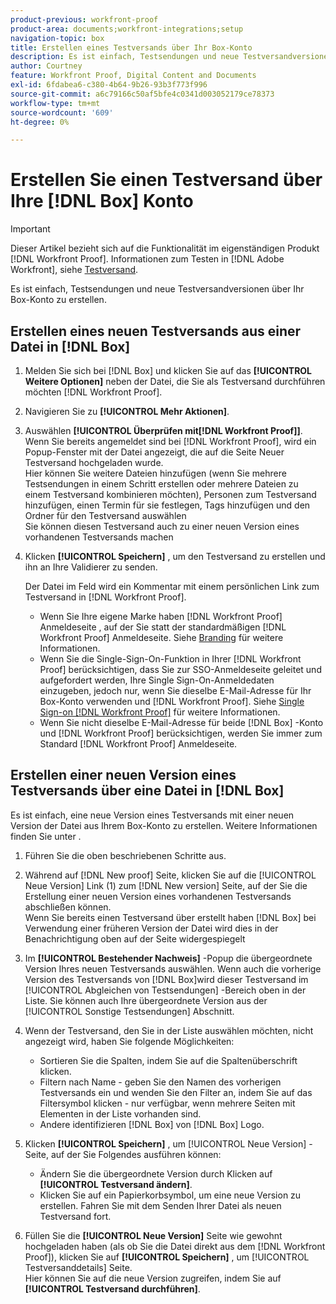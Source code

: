 ```yaml
---
product-previous: workfront-proof
product-area: documents;workfront-integrations;setup
navigation-topic: box
title: Erstellen eines Testversands über Ihr Box-Konto
description: Es ist einfach, Testsendungen und neue Testversandversionen über Ihr Box-Konto zu erstellen.
author: Courtney
feature: Workfront Proof, Digital Content and Documents
exl-id: 6fdabea6-c380-4b64-9b26-93b3f773f996
source-git-commit: a6c79166c50af5bfe4c0341d003052179ce78373
workflow-type: tm+mt
source-wordcount: '609'
ht-degree: 0%

---
```


# Erstellen Sie einen Testversand über Ihre [!DNL Box] Konto

>[!IMPORTANT]
>
>Dieser Artikel bezieht sich auf die Funktionalität im eigenständigen Produkt [!DNL Workfront Proof]. Informationen zum Testen in [!DNL Adobe Workfront], siehe [Testversand](../../../review-and-approve-work/proofing/proofing.md).

Es ist einfach, Testsendungen und neue Testversandversionen über Ihr Box-Konto zu erstellen.

## Erstellen eines neuen Testversands aus einer Datei in [!DNL Box]

1. Melden Sie sich bei [!DNL Box] und klicken Sie auf das **[!UICONTROL Weitere Optionen]** neben der Datei, die Sie als Testversand durchführen möchten [!DNL Workfront Proof].
1. Navigieren Sie zu **[!UICONTROL Mehr Aktionen]**.
1. Auswählen **[!UICONTROL Überprüfen mit[!DNL Workfront Proof]]**.\
   Wenn Sie bereits angemeldet sind bei [!DNL Workfront Proof], wird ein Popup-Fenster mit der Datei angezeigt, die auf die Seite Neuer Testversand hochgeladen wurde.\
   Hier können Sie weitere Dateien hinzufügen (wenn Sie mehrere Testsendungen in einem Schritt erstellen oder mehrere Dateien zu einem Testversand kombinieren möchten), Personen zum Testversand hinzufügen, einen Termin für sie festlegen, Tags hinzufügen und den Ordner für den Testversand auswählen\
   Sie können diesen Testversand auch zu einer neuen Version eines vorhandenen Testversands machen

1. Klicken **[!UICONTROL Speichern]** , um den Testversand zu erstellen und ihn an Ihre Validierer zu senden.

   Der Datei im Feld wird ein Kommentar mit einem persönlichen Link zum Testversand in [!DNL Workfront Proof].

   * Wenn Sie Ihre eigene Marke haben [!DNL Workfront Proof] Anmeldeseite , auf der Sie statt der standardmäßigen [!DNL Workfront Proof] Anmeldeseite. Siehe [Branding](https://support.workfront.com/hc/en-us/sections/115000921208-Branding) für weitere Informationen.
   * Wenn Sie die Single-Sign-On-Funktion in Ihrer [!DNL Workfront Proof] berücksichtigen, dass Sie zur SSO-Anmeldeseite geleitet und aufgefordert werden, Ihre Single Sign-On-Anmeldedaten einzugeben, jedoch nur, wenn Sie dieselbe E-Mail-Adresse für Ihr Box-Konto verwenden und [!DNL Workfront Proof]. Siehe [Single Sign-on [!DNL Workfront Proof]](../../../workfront-proof/wp-acct-admin/managing-security/single-sign-on-overview.md) für weitere Informationen.
   * Wenn Sie nicht dieselbe E-Mail-Adresse für beide [!DNL Box] -Konto und [!DNL Workfront Proof] berücksichtigen, werden Sie immer zum Standard [!DNL Workfront Proof] Anmeldeseite.

## Erstellen einer neuen Version eines Testversands über eine Datei in [!DNL Box]

Es ist einfach, eine neue Version eines Testversands mit einer neuen Version der Datei aus Ihrem Box-Konto zu erstellen. Weitere Informationen finden Sie unter .

1. Führen Sie die oben beschriebenen Schritte aus.
1. Während auf [!DNL New proof] Seite, klicken Sie auf die [!UICONTROL Neue Version] Link (1) zum [!DNL New version] Seite, auf der Sie die Erstellung einer neuen Version eines vorhandenen Testversands abschließen können.\
   Wenn Sie bereits einen Testversand über erstellt haben [!DNL Box] bei Verwendung einer früheren Version der Datei wird dies in der Benachrichtigung oben auf der Seite widergespiegelt
1. Im **[!UICONTROL Bestehender Nachweis]** -Popup die übergeordnete Version Ihres neuen Testversands auswählen. Wenn auch die vorherige Version des Testversands von [!DNL Box]wird dieser Testversand im [!UICONTROL Abgleichen von Testsendungen] -Bereich oben in der Liste. Sie können auch Ihre übergeordnete Version aus der [!UICONTROL Sonstige Testsendungen] Abschnitt.
1. Wenn der Testversand, den Sie in der Liste auswählen möchten, nicht angezeigt wird, haben Sie folgende Möglichkeiten:

   * Sortieren Sie die Spalten, indem Sie auf die Spaltenüberschrift klicken.
   * Filtern nach Name - geben Sie den Namen des vorherigen Testversands ein und wenden Sie den Filter an, indem Sie auf das Filtersymbol klicken - nur verfügbar, wenn mehrere Seiten mit Elementen in der Liste vorhanden sind.
   * Andere identifizieren [!DNL Box] von [!DNL Box] Logo.

1. Klicken **[!UICONTROL Speichern]** , um [!UICONTROL Neue Version] -Seite, auf der Sie Folgendes ausführen können:

   * Ändern Sie die übergeordnete Version durch Klicken auf **[!UICONTROL Testversand ändern]**.
   * Klicken Sie auf ein Papierkorbsymbol, um eine neue Version zu erstellen. Fahren Sie mit dem Senden Ihrer Datei als neuen Testversand fort.

1. Füllen Sie die **[!UICONTROL Neue Version]** Seite wie gewohnt hochgeladen haben (als ob Sie die Datei direkt aus dem [!DNL Workfront Proof]), klicken Sie auf **[!UICONTROL Speichern]** , um [!UICONTROL Testversanddetails] Seite.\
   Hier können Sie auf die neue Version zugreifen, indem Sie auf **[!UICONTROL Testversand durchführen]**.
